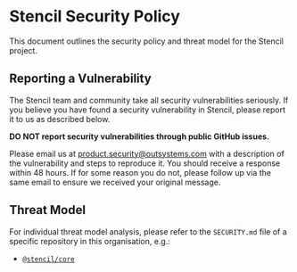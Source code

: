 # Stencil Security Policy

This document outlines the security policy and threat model for the Stencil project.

## Reporting a Vulnerability

The Stencil team and community take all security vulnerabilities seriously. If you believe you have found a security vulnerability in Stencil, please report it to us as described below.

**DO NOT report security vulnerabilities through public GitHub issues.**

Please email us at [product.security@outsystems.com](mailto:product.security@outsystems.com) with a description of the vulnerability and steps to reproduce it. You should receive a response within 48 hours. If for some reason you do not, please follow up via the same email to ensure we received your original message.

## Threat Model

For individual threat model analysis, please refer to the `SECURITY.md` file of a specific repository in this organisation, e.g.:

- [`@stencil/core`](https://github.com/stenciljs/core/blob/main/.github/SECURITY.md)
